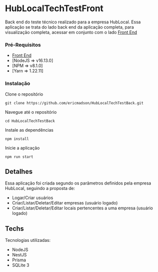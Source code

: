 # HubLocalTechTestFront

Back end do teste técnico realizado para a empresa HubLocal. Essa aplicação se trata
do lado back end da aplicação completa, para visualização completa, acessar em conjunto
com o lado [Front End](https://github.com/ericmadson/HubLocalTechTestFront) 

### Pré-Requisitos

- [Front End](https://github.com/ericmadson/HubLocalTechTestFront)
- [NodeJS => v16.13.0]
- [NPM => v8.1.0]
- [Yarn => 1.22.11]

### Instalação

Clone o repositório

    git clone https://github.com/ericmadson/HubLocalTechTestBack.git

Navegue até o repositório

    cd HubLocalTechTestBack

Instale as dependências

    npm install

Inicie a aplicação

    npm run start

## Detalhes

Essa aplicação foi criada segundo os parâmetros definidos pela empresa HubLocal,
seguindo a proposta de:
- Logar/Criar usuários
- Criar/Listar/Deletar/Editar empresas (usuário logado)
- Criar/Listar/Deletar/Editar locais pertencentes a uma
empresa (usuário logado)

## Techs

Tecnologias utilizadas:
- NodeJS
- NestJS
- Prisma
- SQLite 3




